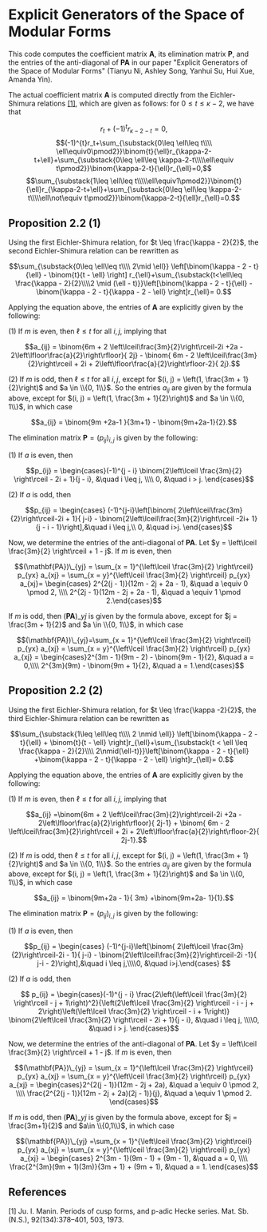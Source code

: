 # Explicit Generators of the Space of Modular Forms
This code computes the coefficient matrix $\mathbf{A}$, its elimination matrix $\mathbf{P}$, and the entries of the anti-diagonal of $\mathbf{PA}$ in our paper "Explicit Generators of the Space of Modular Forms" (Tianyu Ni, Ashley Song, Yanhui Su, Hui Xue, Amanda Yin).

The actual coefficient matrix $\mathbf{A}$ is computed directly from the Eichler-Shimura relations [[1]](#1), which are given as follows: for $0\leq t\leq \kappa-2$, we have that

$$r_t+(-1)^{t}r_{\kappa-2-t}=0,$$
$$(-1)^{t}r_t+\sum_{\substack{0\leq \ell\leq t\\\\ \ell\equiv0\pmod2}}\binom{t}{\ell}r_{\kappa-2-t+\ell}+\sum_{\substack{0\leq \ell\leq \kappa-2-t\\\\\ell\equiv t\pmod2}}\binom{\kappa-2-t}{\ell}r_{\ell}=0,$$
$$\sum_{\substack{1\leq \ell\leq t\\\\\ell\equiv1\pmod2}}\binom{t}{\ell}r_{\kappa-2-t+\ell}+\sum_{\substack{0\leq \ell\leq \kappa-2-t\\\\\ell\not\equiv t\pmod2}}\binom{\kappa-2-t}{\ell}r_{\ell}=0.$$

## Proposition 2.2 (1)

Using the first Eichler-Shimura relation, for $t \leq \frac{\kappa - 2}{2}$, the second Eichler-Shimura relation can be rewritten as

$$\sum_{\substack{0\leq \ell\leq t\\\\ 2\mid \ell}} \left[\binom{\kappa - 2 - t}{\ell} - \binom{t}{t - \ell} \right] r_{\ell}+\sum_{\substack{t<\ell\leq \frac{\kappa - 2}{2}\\\\2 \mid (\ell - t)}}\left[\binom{\kappa - 2 - t}{\ell} -\binom{\kappa - 2 - t}{\kappa - 2 - \ell} \right]r_{\ell}= 0.$$

Applying the equation above, the entries of $\mathbf{A}$ are explicitly given by the following:

(1) If $m$ is even, then $\ell \leq t$ for all $i, j$, implying that

$$a_{ij} = \binom{6m + 2 \left\lceil\frac{3m}{2}\right\rceil-2i +2a - 2\left\lfloor\frac{a}{2}\right\rfloor}{ 2j} - \binom{ 6m - 2 \left\lceil\frac{3m}{2}\right\rceil + 2i + 2\left\lfloor\frac{a}{2}\right\rfloor-2}{ 2j}.$$

(2) If $m$ is odd, then $\ell \leq t$ for all $i, j$, except for $(i, j) = \left(1, \frac{3m + 1}{2}\right)$ and $a \in \\{0, 1\\}$. So the entries $a_{ij}$ are given by the formula above, except for $(i, j) = \left(1, \frac{3m + 1}{2}\right)$ and $a \in \\{0, 1\\}$, in which case

$$a_{ij} = \binom{9m +2a-1 }{3m+1} - \binom{9m+2a-1}{2}.$$

The elimination matrix $\mathbf{P}=(p_{ij})_{i, j}$ is given by the following:

(1) If $a$ is even, then 

$$p_{ij} = \begin{cases}(-1)^{j - i} \binom{2\left\lceil \frac{3m}{2} \right\rceil - 2i + 1}{j - i}, &\quad i \leq j, \\\\ 0, &\quad i > j. \end{cases}$$
        
(2) If $a$ is odd, then 

$$p_{ij} = \begin{cases} 
      (-1)^{j-i}\left[\binom{ 2\left\lceil\frac{3m}{2}\right\rceil-2i + 1}{ j-i} - \binom{2\left\lceil\frac{3m}{2}\right\rceil -2i+ 1}{j - i - 1}\right],&\quad i \leq j,\\
      0, &\quad i>j.
   \end{cases}$$


Now, we determine the entries of the anti-diagonal of $\mathbf{PA}$. Let $y = \left\lceil \frac{3m}{2} \right\rceil + 1 - j$. If $m$ is even, then

$$(\mathbf{PA})\_{yj} = \sum_{x = 1}^{\left\lceil \frac{3m}{2} \right\rceil} p_{yx} a_{xj} = \sum_{x = y}^{\left\lceil \frac{3m}{2} \right\rceil} p_{yx} a_{xj}= \begin{cases} 2^{2(j - 1)}(12m - 2j + 2a - 1), &\quad a \equiv 0 \pmod 2, \\\\ 2^{2j - 1}(12m - 2j + 2a - 1), &\quad a \equiv 1 \pmod 2.\end{cases}$$

If $m$ is odd, then $(\mathbf{PA})\_{yj}$ is given by the formula above, except for $j = \frac{3m + 1}{2}$ and $a \in \\{0, 1\\}$, in which case

$$(\mathbf{PA})\_{yj}=\sum_{x = 1}^{\left\lceil \frac{3m}{2} \right\rceil} p_{yx} a_{xj} = \sum_{x = y}^{\left\lceil \frac{3m}{2} \right\rceil} p_{yx} a_{xj} = \begin{cases}2^{3m - 1}(9m - 2) - \binom{9m - 1}{2}, &\quad a = 0,\\\\ 2^{3m}(9m) - \binom{9m + 1}{2}, &\quad a = 1.\end{cases}$$

## Proposition 2.2 (2)

Using the first Eichler-Shimura relation, for $t \leq \frac{\kappa -2}{2}$, the third Eichler-Shimura relation can be rewritten as

$$\sum_{\substack{1\leq \ell\leq t\\\\ 2 \nmid \ell}} \left[\binom{\kappa - 2 - t}{\ell} + \binom{t}{t - \ell} \right]r_{\ell}+\sum_{\substack{t < \ell \leq \frac{\kappa - 2}{2}\\\\ 2\nmid(\ell-t)}}\left[\binom{\kappa - 2 - t}{\ell} +\binom{\kappa - 2 - t}{\kappa - 2 - \ell} \right]r_{\ell}= 0.$$

Applying the equation above, the entries of $\mathbf{A}$ are explicitly given by the following:

(1) If $m$ is even, then $\ell \leq t$ for all $i, j$, implying that

$$a_{ij} =\binom{6m + 2 \left\lceil\frac{3m}{2}\right\rceil-2i +2a - 2\left\lfloor\frac{a}{2}\right\rfloor}{ 2j-1} + \binom{ 6m - 2 \left\lceil\frac{3m}{2}\right\rceil + 2i + 2\left\lfloor\frac{a}{2}\right\rfloor-2}{ 2j-1}.$$

(2) If $m$ is odd, then $\ell \leq t$ for all $i, j$, except for $(i, j) = \left(1, \frac{3m + 1}{2}\right)$ and $a \in \\{0, 1\\}$. So the entries $a_{ij}$ are given by the formula above, except for $(i, j) = \left(1, \frac{3m + 1}{2}\right)$ and $a \in \\{0, 1\\}$, in which case

$$a_{ij} = \binom{9m+2a - 1}{ 3m} +\binom{9m+2a- 1}{1}.$$

The elimination matrix $\mathbf{P}=(p_{ij})_{i,j}$ is given by the following: 

(1) If $a$ is even, then 

$$p_{ij} = \begin{cases} (-1)^{j-i}\left[\binom{ 2\left\lceil \frac{3m}{2}\right\rceil-2i - 1}{ j-i} - \binom{2\left\lceil\frac{3m}{2}\right\rceil-2i -1}{ j-i  - 2}\right],&\quad i \leq j,\\\\0, &\quad i>j.\end{cases} $$
      
(2) If $a$ is odd, then 

$$ p_{ij} = \begin{cases}(-1)^{j - i} \frac{2\left(\left\lceil \frac{3m}{2} \right\rceil - j + 1\right)^2}{\left(2\left\lceil \frac{3m}{2} \right\rceil - i - j + 2\right)\left(\left\lceil \frac{3m}{2} \right\rceil - i + 1\right)} \binom{2\left\lceil \frac{3m}{2} \right\rceil - 2i + 1}{j - i}, &\quad i \leq j, \\\\0, &\quad i > j. \end{cases}$$

Now, we determine the entries of the anti-diagonal of $\mathbf{PA}$. Let $y = \left\lceil \frac{3m}{2} \right\rceil + 1 - j$. If $m$ is even, then

$$(\mathbf{PA})\_{yj} = \sum_{x = 1}^{\left\lceil \frac{3m}{2} \right\rceil} p_{yx} a_{xj} = \sum_{x = y}^{\left\lceil \frac{3m}{2} \right\rceil} p_{yx} a_{xj} = \begin{cases}2^{2(j - 1)}(12m - 2j + 2a), &\quad a \equiv 0 \pmod 2, \\\\ 
\frac{2^{2(j - 1)}(12m - 2j + 2a)(2j - 1)}{j}, &\quad a \equiv 1 \pmod 2.
\end{cases}$$
    
If $m$ is odd, then $(\mathbf{PA})\_{yj}$ is given by the formula above, except for $j = \frac{3m+1}{2}$ and $a\in \\{0,1\\}$, in which case

$$(\mathbf{PA})\_{yj} =\sum_{x = 1}^{\left\lceil \frac{3m}{2} \right\rceil} p_{yx} a_{xj} = \sum_{x = y}^{\left\lceil \frac{3m}{2} \right\rceil} p_{yx} a_{xj} = \begin{cases}
            2^{3m - 1}(9m - 1) + (9m - 1), &\quad a = 0, \\\\
            \frac{2^{3m}(9m + 1)(3m)}{3m + 1} + (9m + 1), &\quad a = 1.
    \end{cases}$$
    
## References
<a id="1">[1]</a>
Ju. I. Manin. Periods of cusp forms, and p-adic Hecke series. Mat. Sb. (N.S.), 92(134):378–401, 503, 1973.
